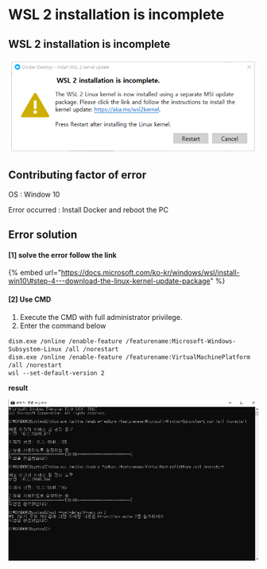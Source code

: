 # WSL 2 installation is incomplete

## WSL 2 installation is incomplete

![WSL 2 installation is incomplete](.gitbook/assets/image%20%285%29.png)

## Contributing factor of error

OS : Window 10 

Error occurred : Install Docker and reboot the PC 

## Error solution 

#### \[1\] solve the error follow the link 

{% embed url="https://docs.microsoft.com/ko-kr/windows/wsl/install-win10\#step-4---download-the-linux-kernel-update-package" %}

#### \[2\] Use CMD 

1. Execute the CMD with full administrator privilege. 
2. Enter the command below 

```text
dism.exe /online /enable-feature /featurename:Microsoft-Windows-Subsystem-Linux /all /norestart
dism.exe /online /enable-feature /featurename:VirtualMachinePlatform /all /norestart
wsl --set-default-version 2
```

**result**

![](.gitbook/assets/image%20%286%29.png)





